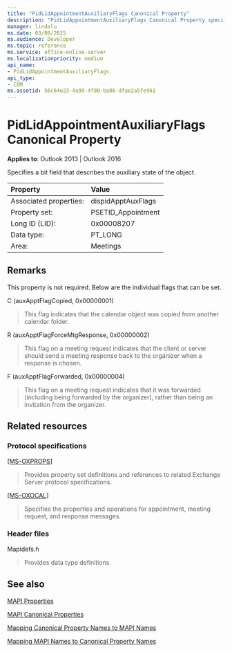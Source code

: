 ```yaml
---
title: "PidLidAppointmentAuxiliaryFlags Canonical Property"
description: "PidLidAppointmentAuxiliaryFlags Canonical Property specifies a bit field that describes the auxiliary state of the object."
manager: lindalu
ms.date: 03/09/2015
ms.audience: Developer
ms.topic: reference
ms.service: office-online-server
ms.localizationpriority: medium
api_name:
- PidLidAppointmentAuxiliaryFlags
api_type:
- COM
ms.assetid: 56c64e23-4a99-4f80-ba06-dfae2a5fe961
---
```


# PidLidAppointmentAuxiliaryFlags Canonical Property

  
  
**Applies to**: Outlook 2013 | Outlook 2016 
  
Specifies a bit field that describes the auxiliary state of the object.
  
|Property |Value |
|:-----|:-----|
|Associated properties:  <br/> |dispidApptAuxFlags  <br/> |
|Property set:  <br/> |PSETID_Appointment  <br/> |
|Long ID (LID):  <br/> |0x00008207  <br/> |
|Data type:  <br/> |PT_LONG  <br/> |
|Area:  <br/> |Meetings  <br/> |
   
## Remarks

This property is not required. Below are the individual flags that can be set.
  
C (auxApptFlagCopied, 0x00000001)
  
> This flag indicates that the calendar object was copied from another calendar folder.
    
R (auxApptFlagForceMtgResponse, 0x00000002)
  
> This flag on a meeting request indicates that the client or server should send a meeting response back to the organizer when a response is chosen.
    
F (auxApptFlagForwarded, 0x00000004)
  
> This flag on a meeting request indicates that it was forwarded (including being forwarded by the organizer), rather than being an invitation from the organizer.
    
## Related resources

### Protocol specifications

[[MS-OXPROPS]](https://msdn.microsoft.com/library/f6ab1613-aefe-447d-a49c-18217230b148%28Office.15%29.aspx)
  
> Provides property set definitions and references to related Exchange Server protocol specifications.
    
[[MS-OXOCAL]](https://msdn.microsoft.com/library/09861fde-c8e4-4028-9346-e7c214cfdba1%28Office.15%29.aspx)
  
> Specifies the properties and operations for appointment, meeting request, and response messages.
    
### Header files

Mapidefs.h
  
> Provides data type definitions.
    
## See also



[MAPI Properties](mapi-properties.md)
  
[MAPI Canonical Properties](mapi-canonical-properties.md)
  
[Mapping Canonical Property Names to MAPI Names](mapping-canonical-property-names-to-mapi-names.md)
  
[Mapping MAPI Names to Canonical Property Names](mapping-mapi-names-to-canonical-property-names.md)

